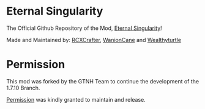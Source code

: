 # Eternal Singularity
The Official Github Repository of the Mod, [Eternal Singularity](https://minecraft.curseforge.com/projects/eternal-singularity)!

Made and Maintained by: [RCXCrafter](https://github.com/RCXCrafter), [WanionCane](https://github.com/Wanioncane) and [Wealthyturtle](https://github.com/Wealthyturtle)

# Permission

This mod was forked by the GTNH Team to continue the development of the 1.7.10 Branch. 

[Permission](permission.png) was kindly granted to maintain and release.